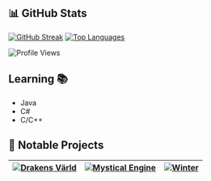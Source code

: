 ## 📊 GitHub Stats

[![GitHub Streak](https://github-readme-streak-stats.herokuapp.com?user=phazon0&theme=tokyonight)](https://github.com/DenverCoder1/github-readme-streak-stats)
[![Top Languages](https://github-readme-stats.vercel.app/api/top-langs/?username=phazon0&layout=compact&theme=tokyonight)](https://github.com/anuraghazra/github-readme-stats)

![Profile Views](https://komarev.com/ghpvc/?username=phazon0&color=blueviolet)

## Learning 📚
- Java
- C#
- C/C++

## 💼 Notable Projects

| [![Drakens Värld](https://github-readme-stats-defcon27.vercel.app/api/pin/?username=phazon0&repo=Drakens-Varld-SOURCE&show_owner=true&theme=react)](https://github.com/phazon0/Drakens-Varld-SOURCE) | [![Mystical Engine](https://github-readme-stats-defcon27.vercel.app/api/pin/?username=phazon0&repo=Mystical-Engine&show_owner=true&theme=react)](https://github.com/phazon0/Mystical-Engine) | [![Winter](https://github-readme-stats-defcon27.vercel.app/api/pin/?username=phazon0&repo=Winter&show_owner=true&theme=react)](https://github.com/phazon0/Winter) |
|:-----------------------------------------------------------------------------------------------------------------------------------------------------------------:|:-----------------------------------------------------------------------------------------------------------------------------------------------------------------:|:-----------------------------------------------------------------------------------------------------------------------------------------------------------------:|
